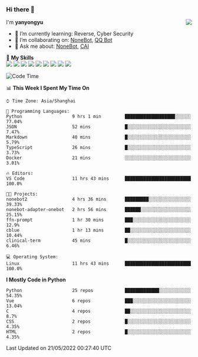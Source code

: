 ### Hi there 👋

<a href="#">
  <img align="right" src="https://github-readme-stats.vercel.app/api?username=yanyongyu&count_private=true&show_icons=true&bg_color=15,f2f7fd,E0EAFC" />
</a>

I'm **yanyongyu**

- 🌱 I’m currently learning: Reverse, Cyber Security
- 👯 I’m collaborating on: [NoneBot](https://github.com/nonebot), [QQ Bot](https://github.com/Mrs4s/go-cqhttp)
- 💬 Ask me about: [NoneBot](https://github.com/nonebot), [CAI](https://github.com/cscs181/CAI)

🌟 **My Skills**  
![](https://img.shields.io/badge/-Python-3e74a2?style=flat-square&logo=Python&logoColor=fff)
![](https://img.shields.io/badge/-Node.js-339933?style=flat-square&logo=Node.js&logoColor=fff)
![](https://img.shields.io/badge/-Vue-4fc08d?style=flat-square&logo=Vue.js&logoColor=fff)
![](https://img.shields.io/badge/-React-2d98ce?style=flat-square&logo=React&logoColor=fff)
![](https://img.shields.io/badge/-Docker-2496ED?style=flat-square&logo=Docker&logoColor=fff)
![](https://img.shields.io/badge/-Linux-000000?style=flat-square&logo=Linux&logoColor=fff)
![](https://img.shields.io/badge/-MySQL-4479A1?style=flat-square&logo=MySQL&logoColor=fff)
![](https://img.shields.io/badge/-Redis-DC382D?style=flat-square&logo=Redis&logoColor=fff)
![](https://img.shields.io/badge/-MongoDB-47A248?style=flat-square&logo=MongoDB&logoColor=fff)

<!--START_SECTION:waka-->
![Code Time](http://img.shields.io/badge/Code%20Time-0%20secs-blue)

📊 **This Week I Spent My Time On** 

```text
⌚︎ Time Zone: Asia/Shanghai

💬 Programming Languages: 
Python                   9 hrs 1 min         ███████████████████░░░░░░   77.04% 
JSON                     52 mins             █░░░░░░░░░░░░░░░░░░░░░░░░   7.47% 
Markdown                 40 mins             █░░░░░░░░░░░░░░░░░░░░░░░░   5.79% 
TypeScript               26 mins             █░░░░░░░░░░░░░░░░░░░░░░░░   3.73% 
Docker                   21 mins             ░░░░░░░░░░░░░░░░░░░░░░░░░   3.01%

🔥 Editors: 
VS Code                  11 hrs 43 mins      █████████████████████████   100.0%

🐱‍💻 Projects: 
nonebot2                 4 hrs 36 mins       █████████░░░░░░░░░░░░░░░░   39.33% 
nonebot-adapter-onebot   2 hrs 56 mins       ██████░░░░░░░░░░░░░░░░░░░   25.15% 
ffn-prompt               1 hr 30 mins        ███░░░░░░░░░░░░░░░░░░░░░░   12.9% 
cblue                    1 hr 13 mins        ██░░░░░░░░░░░░░░░░░░░░░░░   10.44% 
clinical-term            45 mins             █░░░░░░░░░░░░░░░░░░░░░░░░   6.46%

💻 Operating System: 
Linux                    11 hrs 43 mins      █████████████████████████   100.0%

```

**I Mostly Code in Python** 

```text
Python                   25 repos            █████████████░░░░░░░░░░░░   54.35% 
Vue                      6 repos             ███░░░░░░░░░░░░░░░░░░░░░░   13.04% 
C                        4 repos             ██░░░░░░░░░░░░░░░░░░░░░░░   8.7% 
CSS                      2 repos             █░░░░░░░░░░░░░░░░░░░░░░░░   4.35% 
HTML                     2 repos             █░░░░░░░░░░░░░░░░░░░░░░░░   4.35%

```



 Last Updated on 21/05/2022 00:27:40 UTC
<!--END_SECTION:waka-->
